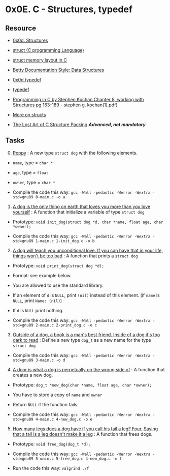 
#  0x0E. C - Structures, typedef

##  Resource

- [0x0d. Structures](../references/Structures.pdf)

- [struct (C programming Language)](https://en.wikipedia.org/wiki/Struct_(C_programming_language))

- [struct memory layout in C](https://stackoverflow.com/questions/2748995/struct-memory-layout-in-c)

- [Betty Documentation Style: Data Structures](https://github.com/holbertonschool/Betty/wiki/Documentation:-Data-structures)

- [0x0d typedef](../references/typedef.pdf)

- [typedef](https://publications.gbdirect.co.uk//c_book/chapter8/typedef.html)

- [Programming in C by Stephen Kochan Chapter 8, working with Structures pg 163-189](../references/Programming_in_C_4th_Edition_by_Stephen_Kochan.pdf) \- stephen g. kochan\(1\).pdf)

- [More on structs](../references/structs.pdf)

- [The Lost Art of C Structure Packing](http://www.catb.org/esr/structure-packing/) ***Advanced, not mandatory***

##  Tasks

0. [Poppy](./dog.h) : A new type `struct dog` with the following elements.

- `name`, type = `char *`

- `age`, type = `float`

- `owner`, type = `char *`

- Compile the code this way: `gcc -Wall -pedantic -Werror -Wextra -std=gnu89 0-main.c -o a`

1. [A dog is the only thing on earth that loves you more than you love yourself](./1-init_dog.c) : A function that initialize a variable of type `struct dog`

- Prototype: `void init_dog(struct dog *d, char *name, float age, char *owner);`

- Compile the code this way: `gcc -Wall -pedantic -Werror -Wextra -std=gnu89 1-main.c 1-init_dog.c -o b`

2. [A dog will teach you unconditional love. If you can have that in your life, things won't be too bad](./2-print_dog.c) : A function that prints a `struct dog`

- Prototype: `void print_dog(struct dog *d);`

- Format: see example below.

- You are allowed to use the standard library.

- If an element of `d` is `NULL`, print `(nil)` instead of this element. (if `name` is `NULL`, print `Name: (nil)`)

- If `d` is `NULL` print nothing.

- Compile the code this way: `gcc -Wall -pedantic -Werror -Wextra -std=gnu89 2-main.c 2-print_dog.c -o c`

3. [Outside of a dog, a book is a man's best friend. Inside of a dog it's too dark to read](./dog.h) : Define a new type `dog_t` as a new name for the type `struct dog`

- Compile the code this way: `gcc -Wall -pedantic -Werror -Wextra -std=gnu89 3-main.c -o d`

4. [A door is what a dog is perpetually on the wrong side of](./4-new_dog.c) : A function that creates a new dog.

- Prototype: `dog_t *new_dog(char *name, float age, char *owner);`

- You have to store a copy of `name` and `owner`

- Return `NULL` if the function fails.

- Compile the code this way: `gcc -Wall -pedantic -Werror -Wextra -std=gnu89 4-main.c 4-new_dog.c -o e`

5. [How many legs does a dog have if you call his tail a leg? Four. Saying that a tail is a leg doesn't make it a leg](./5-free_dog.c) : A function that frees dogs.

- Prototype: `void free_dog(dog_t *d);`

- Compile the code this way: `gcc -Wall -pedantic -Werror -Wextra -std=gnu89 5-main.c 5-free_dog.c 4-new_dog.c -o f`

- Run the code this way: `valgrind ./f`
